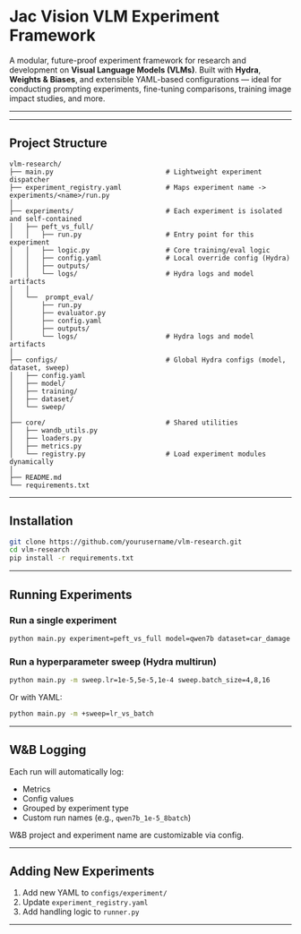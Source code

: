 # Jac Vision VLM Experiment Framework

A modular, future-proof experiment framework for research and development on **Visual Language Models (VLMs)**. Built with **Hydra**, **Weights & Biases**, and extensible YAML-based configurations — ideal for conducting prompting experiments, fine-tuning comparisons, training image impact studies, and more.

---
<!--
## Features

- Modular config-based experiment control (via [Hydra](https://hydra.cc))
- W&B integration for grouped runs, logging, and comparisons
- Supports **PEFT vs full fine-tuning**, image ablation, and prompting studies
- Clean architecture for easily extending models, datasets, and tasks
- Hydra sweep support for systematic hyperparameter tuning
- Ready for scaling to large experiments
-->
---

## Project Structure

```
vlm-research/
├── main.py                            # Lightweight experiment dispatcher
├── experiment_registry.yaml           # Maps experiment name -> experiments/<name>/run.py
│
├── experiments/                       # Each experiment is isolated and self-contained
│   ├── peft_vs_full/
│   │   ├── run.py                     # Entry point for this experiment
│   │   ├── logic.py                   # Core training/eval logic
│   │   ├── config.yaml                # Local override config (Hydra)
│   │   ├── outputs/
│   │   └── logs/                      # Hydra logs and model artifacts
│   │
│   └──  prompt_eval/
│       ├── run.py
│       ├── evaluator.py
│       ├── config.yaml
│       ├── outputs/
│       └── logs/                      # Hydra logs and model artifacts
│
├── configs/                           # Global Hydra configs (model, dataset, sweep)
│   ├── config.yaml
│   ├── model/
│   ├── training/
│   ├── dataset/
│   └── sweep/
│
├── core/                              # Shared utilities
│   ├── wandb_utils.py
│   ├── loaders.py
│   ├── metrics.py
│   └── registry.py                    # Load experiment modules dynamically
│
├── README.md
└── requirements.txt
```

---

## Installation

```bash
git clone https://github.com/yourusername/vlm-research.git
cd vlm-research
pip install -r requirements.txt
```

---

## Running Experiments

### Run a single experiment

```bash
python main.py experiment=peft_vs_full model=qwen7b dataset=car_damage
```

### Run a hyperparameter sweep (Hydra multirun)

```bash
python main.py -m sweep.lr=1e-5,5e-5,1e-4 sweep.batch_size=4,8,16
```

Or with YAML:

```bash
python main.py -m +sweep=lr_vs_batch
```

---

## W&B Logging

Each run will automatically log:

- Metrics
- Config values
- Grouped by experiment type
- Custom run names (e.g., `qwen7b_1e-5_8batch`)

W&B project and experiment name are customizable via config.

---

## Adding New Experiments

1. Add new YAML to `configs/experiment/`
2. Update `experiment_registry.yaml`
3. Add handling logic to `runner.py`

---
<!--
## Ideal Use Cases

- VLM-based insurance prediction
- Prompt vs. finetuning comparison studies
- Training data ablation experiments
- Academic/research reproducibility

---

## TODO / Coming Soon

- [ ] Hugging Face model auto-loading
- [ ] Fine-tuning via Unsloth or LoRA
- [ ] Built-in evaluation metrics for VQA, OCR, etc.
- [ ] Frontend integration with Jac Vision UI
- [ ] On-the-fly model training via backend API

---

## Contributing

We're building this as a flexible backend for the **Jac Vision** no-code platform and for visual AI experimentation. If you're a researcher, engineer, or builder — PRs and suggestions are welcome.

---

## 📄 License

MIT — free to use, extend, and share.
-->
